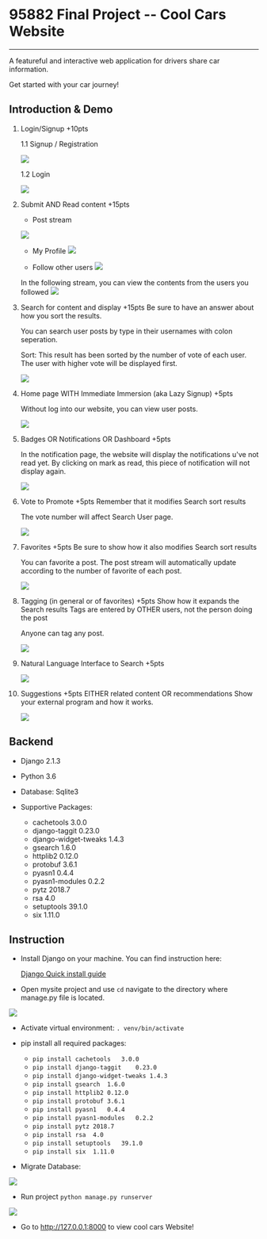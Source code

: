 # 95882 Final Project -- Cool Cars Website

-----------------

A featureful and interactive web application for drivers share car information. 

Get started with your car journey!

## Introduction & Demo ##

1. Login/Signup +10pts

	1.1 Signup / Registration
	
	![](READMEIMG/1-1.png)
	
	1.2 Login
	
	![](READMEIMG/1-2.png)

2. Submit AND Read content +15pts

	* Post stream
	
	![](READMEIMG/2-1.png)
	
	* My Profile
	![](READMEIMG/2-2.png)
	
	* Follow other users
	![](READMEIMG/2-3.png)
	
	In the following stream, you can view the contents from the users you followed
	![](READMEIMG/2-4.png)
	
	
3. Search for content and display +15pts
   Be sure to have an answer about how you sort the results.
   
   You can search user posts by type in their usernames with colon seperation.
   
   Sort: This result has been sorted by the number of vote of each user. The user with higher vote will be displayed first.
   
   ![](READMEIMG/3-1.png)
   
4. Home page WITH Immediate Immersion (aka Lazy Signup) +5pts

 	Without log into our website, you can view user posts.
 	
	![](READMEIMG/4-1.png)

5. Badges OR Notifications OR Dashboard +5pts

	In the notification page, the website will display the notifications u've not read yet. By clicking on mark as read, this piece of notification will not display again.
	
	![](READMEIMG/5-1.png)
	
6. Vote to Promote +5pts
   Remember that it modifies Search sort results
   
   The vote number will affect Search User page.
   
   ![](READMEIMG/6-1.png)
   
7. Favorites +5pts
	Be sure to show how it also modifies Search sort results
	
	You can favorite a post. The post stream will automatically update according to the number of favorite of each post.
	
	![](READMEIMG/7-1.png)
	
	
8. Tagging (in general or of favorites) +5pts
	Show how it expands the Search results
	Tags are entered by OTHER users, not the person doing the post
	
	Anyone can tag any post.
	
	![](READMEIMG/8-1.png)
	
9. Natural Language Interface to Search +5pts

	![](READMEIMG/9-1.png)

10. Suggestions +5pts
	EITHER related content OR recommendations 
	Show your external program and how it works.
	
	![](READMEIMG/10-1.png)


## Backend ##
* Django 2.1.3

* Python 3.6

* Database: Sqlite3

* Supportive Packages:
	* cachetools	3.0.0	
	* django-taggit	0.23.0	
	* django-widget-tweaks	1.4.3
	* gsearch	1.6.0	
	* httplib2	0.12.0	
	* protobuf	3.6.1
	* pyasn1	0.4.4	
	* pyasn1-modules	0.2.2
	* pytz	2018.7	
	* rsa	4.0	
	* setuptools	39.1.0	
	* six	1.11.0	

## Instruction ##

* Install Django on your machine. You can find instruction here:

	[Django Quick install guide](https://docs.djangoproject.com/en/2.1/intro/install/)
	

* Open mysite project and use `cd` navigate to the directory where manage.py file is located.

![](READMEIMG/1.png)


* Activate virtual environment: `. venv/bin/activate`


* pip install all required packages:

	* `pip install cachetools	3.0.0`
	* `pip install django-taggit	0.23.0	`
	* `pip install django-widget-tweaks	1.4.3`
	* `pip install gsearch	1.6.0	`
	* `pip install httplib2	0.12.0	`
	* `pip install protobuf	3.6.1`
	* `pip install pyasn1	0.4.4	`
	* `pip install pyasn1-modules	0.2.2`
	* `pip install pytz	2018.7	`
	* `pip install rsa	4.0	`
	* `pip install setuptools	39.1.0	`
	* `pip install six	1.11.0	`

* Migrate Database:

![](READMEIMG/2.png)

* Run project `python manage.py runserver`

![](READMEIMG/3.png)

* Go to http://127.0.0.1:8000 to view cool cars Website!





